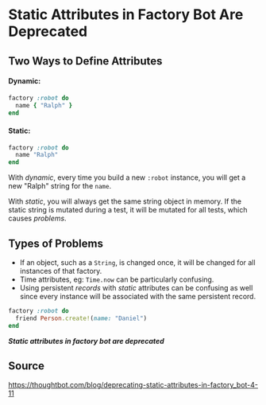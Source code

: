 Static Attributes in Factory Bot Are Deprecated
===============================================================================

Two Ways to Define Attributes
-------------------------------------------------------------------------------

#### Dynamic:
```ruby
factory :robot do
  name { "Ralph" }
end
```

#### Static:
```ruby
factory :robot do
  name "Ralph"
end
```

With *dynamic*, every time you build a new `:robot` instance, you will get a new
"Ralph" string for the `name`.

With *static*, you will always get the same string object in memory.  If the
static string is mutated during a test, it will be mutated for all tests, which
causes *problems*.

Types of Problems
-------------------------------------------------------------------------------
* If an object, such as a `String`, is changed once, it will be changed for all
  instances of that factory.
* Time attributes, eg: `Time.now` can be particularly confusing.
* Using persistent _records_ with _static_ attributes can be confusing as well
  since every instance will be associated with the same persistent record.

```ruby
factory :robot do
  friend Person.create!(name: "Daniel")
end
```

***Static attributes in factory bot are deprecated***

Source
-------------------------------------------------------------------------------

https://thoughtbot.com/blog/deprecating-static-attributes-in-factory_bot-4-11
